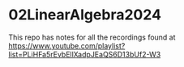 # 02LinearAlgebra2024
This repo has notes for all the recordings found at https://www.youtube.com/playlist?list=PLiHFa5rEvbEllXadpJEaQS6D13bUf2-W3
